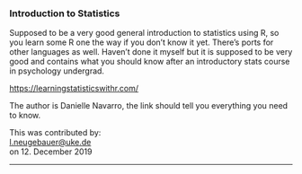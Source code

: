 ### Introduction to Statistics
Supposed to be a very good general introduction to statistics using R, so you learn some R one the way if you don’t know it yet. There’s ports for other languages as well. Haven’t done it myself but it is supposed to be very good and contains what you should know after an introductory stats course in psychology undergrad.


https://learningstatisticswithr.com/

The author is Danielle Navarro, the link should tell you everything you need to know.

This was contributed by:  
l.neugebauer@uke.de  
on 12. December 2019  

---------------------------

